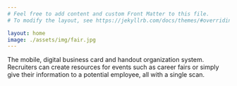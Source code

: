 ```yaml
---
# Feel free to add content and custom Front Matter to this file.
# To modify the layout, see https://jekyllrb.com/docs/themes/#overriding-theme-defaults

layout: home
image: ./assets/img/fair.jpg
---
```


The mobile, digital business card and handout organization system. Recruiters can create resources for events such as career fairs or simply give their information to a potential employee, all with a single scan. 
